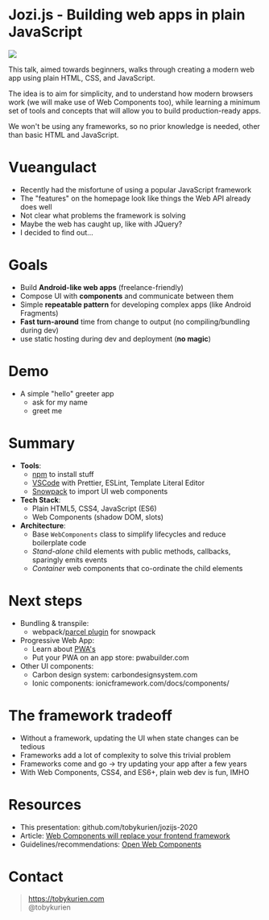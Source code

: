 # Jozi.js - Building web apps in plain JavaScript

![](https://secure.meetupstatic.com/photos/event/a/e/6/4/600_465824644.jpeg)

This talk, aimed towards beginners, walks through creating a modern web app using plain HTML, CSS, and JavaScript.

The idea is to aim for simplicity, and to understand how modern browsers work (we will make use of Web Components too), while learning a minimum set of tools and concepts that will allow you to build production-ready apps.

We won't be using any frameworks, so no prior knowledge is needed, other than basic HTML and JavaScript.

# Vueangulact

- Recently had the misfortune of using a popular JavaScript framework
- The "features" on the homepage look like things the Web API already does well
- Not clear what problems the framework is solving
- Maybe the web has caught up, like with JQuery?
- I decided to find out...

# Goals

- Build **Android-like web apps** (freelance-friendly)
- Compose UI with **components** and communicate between them
- Simple **repeatable pattern** for developing complex apps (like Android Fragments)
- **Fast turn-around** time from change to output (no compiling/bundling during dev)
- use static hosting during dev and deployment (**no magic**)

# Demo

- A simple "hello" greeter app
  - ask for my name
  - greet me

# Summary

- **Tools**:
  - [npm](https://www.npmjs.com) to install stuff
  - [VSCode](https://code.visualstudio.com/) with Prettier, ESLint, Template Literal Editor
  - [Snowpack](https://www.snowpack.dev/) to import UI web components
- **Tech Stack**:
  - Plain HTML5, CSS4, JavaScript (ES6)
  - Web Components (shadow DOM, slots)
- **Architecture**:
  - Base `WebComponents` class to simplify lifecycles and reduce boilerplate code
  - _Stand-alone_ child elements with public methods, callbacks, sparingly emits events
  - _Container_ web components that co-ordinate the child elements

# Next steps

- Bundling & transpile:
  - webpack/[parcel plugin](https://github.com/pikapkg/create-snowpack-app/tree/master/packages/plugin-parcel) for snowpack
- Progressive Web App:
  - Learn about [PWA's](https://web.dev/progressive-web-apps/)
  - Put your PWA on an app store: pwabuilder.com
- Other UI components:
  - Carbon design system: carbondesignsystem.com
  - Ionic components: ionicframework.com/docs/components/

# The framework tradeoff

- Without a framework, updating the UI when state changes can be tedious
- Frameworks add a lot of complexity to solve this trivial problem
- Frameworks come and go -> try updating your app after a few years
- With Web Components, CSS4, and ES6+, plain web dev is fun, IMHO

# Resources

- This presentation: github.com/tobykurien/jozijs-2020
- Article: [Web Components will replace your frontend framework](https://blog.usejournal.com/web-components-will-replace-your-frontend-framework-3b17a580831c?gi=53fe9e236d27)
- Guidelines/recommendations: [Open Web Components](open-wc.org)

# Contact

> https://tobykurien.com  
> @tobykurien
